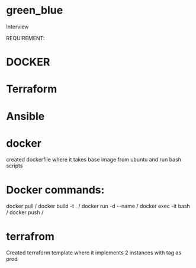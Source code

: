 # green_blue
Interview 

REQUIREMENT:
# DOCKER
# Terraform
# Ansible

# docker
created dockerfile where it takes base image from ubuntu and run bash scripts
# Docker commands:

docker pull <imagename> /
docker build -t <imagename> . /
docker run -d --name <containername> <imagename> /
docker exec -it <containername> bash /
docker push <repo>/<nameofrepo>

# terrafrom

Created terraform template where it implements 2 instances with tag as prod 
